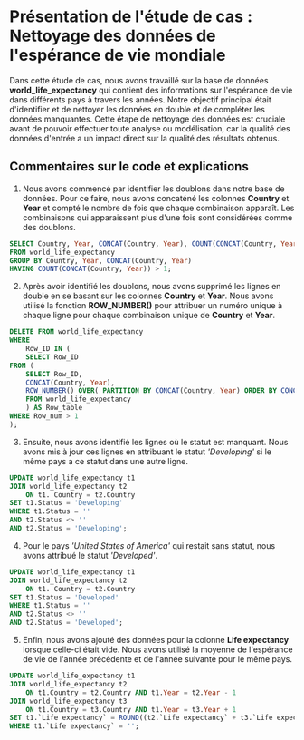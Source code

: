 # Présentation de l'étude de cas : Nettoyage des données de l'espérance de vie mondiale
Dans cette étude de cas, nous avons travaillé sur la base de données __world_life_expectancy__ qui contient des informations sur l'espérance de vie dans différents pays à travers les années. Notre objectif principal était d'identifier et de nettoyer les données en double et de compléter les données manquantes. Cette étape de nettoyage des données est cruciale avant de pouvoir effectuer toute analyse ou modélisation, car la qualité des données d'entrée a un impact direct sur la qualité des résultats obtenus.

## Commentaires sur le code et explications

1. Nous avons commencé par identifier les doublons dans notre base de données. Pour ce faire, nous avons concaténé les colonnes __Country__ et __Year__ et compté le nombre de fois que chaque combinaison apparaît. Les combinaisons qui apparaissent plus d'une fois sont considérées comme des doublons.
```sql
SELECT Country, Year, CONCAT(Country, Year), COUNT(CONCAT(Country, Year))
FROM world_life_expectancy
GROUP BY Country, Year, CONCAT(Country, Year)
HAVING COUNT(CONCAT(Country, Year)) > 1;
```

2. Après avoir identifié les doublons, nous avons supprimé les lignes en double en se basant sur les colonnes __Country__ et __Year__. Nous avons utilisé la fonction __ROW_NUMBER()__ pour attribuer un numéro unique à chaque ligne pour chaque combinaison unique de __Country__ et __Year__.
```sql
DELETE FROM world_life_expectancy
WHERE 
    Row_ID IN (
    SELECT Row_ID
FROM (
    SELECT Row_ID,
    CONCAT(Country, Year),
    ROW_NUMBER() OVER( PARTITION BY CONCAT(Country, Year) ORDER BY CONCAT(Country, Year)) AS Row_Num
    FROM world_life_expectancy
    ) AS Row_table
WHERE Row_num > 1
);
```

3. Ensuite, nous avons identifié les lignes où le statut est manquant. Nous avons mis à jour ces lignes en attribuant le statut _'Developing'_ si le même pays a ce statut dans une autre ligne.
```sql
UPDATE world_life_expectancy t1
JOIN world_life_expectancy t2
    ON t1. Country = t2.Country
SET t1.Status = 'Developing'
WHERE t1.Status = ''
AND t2.Status <> ''
AND t2.Status = 'Developing';
```

4. Pour le pays _'United States of America'_ qui restait sans statut, nous avons attribué le statut _'Developed'_.
```sql
UPDATE world_life_expectancy t1
JOIN world_life_expectancy t2
    ON t1. Country = t2.Country
SET t1.Status = 'Developed'
WHERE t1.Status = ''
AND t2.Status <> ''
AND t2.Status = 'Developed';
```

5. Enfin, nous avons ajouté des données pour la colonne __Life expectancy__ lorsque celle-ci était vide. Nous avons utilisé la moyenne de l'espérance de vie de l'année précédente et de l'année suivante pour le même pays.
```sql
UPDATE world_life_expectancy t1
JOIN world_life_expectancy t2
    ON t1.Country = t2.Country AND t1.Year = t2.Year - 1
JOIN world_life_expectancy t3
    ON t1.Country = t3.Country AND t1.Year = t3.Year + 1
SET t1.`Life expectancy` = ROUND((t2.`Life expectancy` + t3.`Life expectancy`) / 2, 1)
WHERE t1.`Life expectancy` = '';
```
